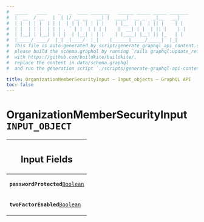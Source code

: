 ```yaml
---
#  _____   ____    _   _  ____ _______   ______ _____ _____ _______
#  |  __  / __   |  | |/ __ __   __| |  ____|  __ _   _|__   __|
#  | |  | | |  | | |  | | |  | | | |    | |__  | |  | || |    | |
#  | |  | | |  | | | . ` | |  | | | |    |  __| | |  | || |    | |
#  | |__| | |__| | | |  | |__| | | |    | |____| |__| || |_   | |
#  |_____/ ____/  |_| _|____/  |_|    |______|_____/_____|  |_|
#  This file is auto-generated by script/generate_graphql_api_content.sh,
#  please build the schema.graphql by running `rails graphql:update_reference_schema`
#  with https://github.com/buildkite/buildkite/,
#  replace the content in data/schema.graphql
#  and run the generation script `./scripts/generate-graphql-api-content.sh`.

title: OrganizationMemberSecurityInput – Input_objects – GraphQL API
toc: false
---
```

<!-- vale off -->
<h1 class="has-pills" data-algolia-exclude>
  OrganizationMemberSecurityInput
  <span class="pill pill--input_object pill--normal-case pill--large"><code>INPUT_OBJECT</code></span>
</h1>
<!-- vale on -->






<table class="responsive-table responsive-table--single-column-rows">
  <thead>
    <th>
      <h2 data-algolia-exclude>Input Fields</h2>
    </th>
  </thead>
  <tbody>
    <tr><td><p><strong><code>passwordProtected</code></strong><a href="/docs/apis/graphql/schemas/scalar/boolean" class="pill pill--scalar pill--normal-case pill--medium" title="Go to SCALAR Boolean"><code>Boolean</code></a></p></td></tr><tr><td><p><strong><code>twoFactorEnabled</code></strong><a href="/docs/apis/graphql/schemas/scalar/boolean" class="pill pill--scalar pill--normal-case pill--medium" title="Go to SCALAR Boolean"><code>Boolean</code></a></p></td></tr>
  </tbody>
</table>

